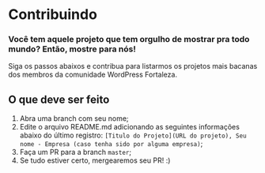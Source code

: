 # Contribuindo

### Você tem aquele projeto que tem orgulho de mostrar pra todo mundo? Então, mostre para nós! 

Siga os passos abaixos e contribua para listarmos os projetos mais bacanas dos membros da comunidade WordPress Fortaleza.

## O que deve ser feito

1. Abra uma branch com seu nome;
2. Edite o arquivo README.md adicionando as seguintes informações abaixo do último registro: `[Titulo do Projeto](URL do projeto), Seu nome - Empresa (caso tenha sido por alguma empresa)`;
3. Faça um PR para a branch `master`;
4. Se tudo estiver certo, mergearemos seu PR! :)
